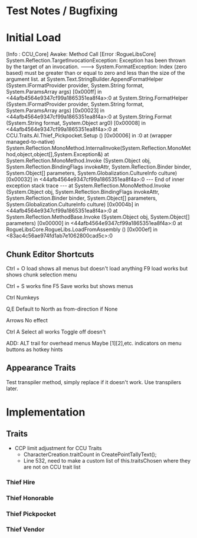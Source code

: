 ﻿# Test Notes / Bugfixing

# Initial Load

[Info   :  CCU_Core] Awake: Method Call
[Error  :RogueLibsCore] System.Reflection.TargetInvocationException: Exception has been thrown by the target of an invocation. ---> System.FormatException: Index (zero based) must be greater than or equal to zero and less than the size of the argument list.
  at System.Text.StringBuilder.AppendFormatHelper (System.IFormatProvider provider, System.String format, System.ParamsArray args) [0x000ff] in <44afb4564e9347cf99a1865351ea8f4a>:0
  at System.String.FormatHelper (System.IFormatProvider provider, System.String format, System.ParamsArray args) [0x00023] in <44afb4564e9347cf99a1865351ea8f4a>:0
  at System.String.Format (System.String format, System.Object arg0) [0x00008] in <44afb4564e9347cf99a1865351ea8f4a>:0
  at CCU.Traits.AI.Thief_Pickpocket.Setup () [0x00006] in <f615a5d8460c4c3cabe21c07fa476ebe>:0
  at (wrapper managed-to-native) System.Reflection.MonoMethod.InternalInvoke(System.Reflection.MonoMethod,object,object[],System.Exception&)
  at System.Reflection.MonoMethod.Invoke (System.Object obj, System.Reflection.BindingFlags invokeAttr, System.Reflection.Binder binder, System.Object[] parameters, System.Globalization.CultureInfo culture) [0x00032] in <44afb4564e9347cf99a1865351ea8f4a>:0
   --- End of inner exception stack trace ---
  at System.Reflection.MonoMethod.Invoke (System.Object obj, System.Reflection.BindingFlags invokeAttr, System.Reflection.Binder binder, System.Object[] parameters, System.Globalization.CultureInfo culture) [0x0004b] in <44afb4564e9347cf99a1865351ea8f4a>:0
  at System.Reflection.MethodBase.Invoke (System.Object obj, System.Object[] parameters) [0x00000] in <44afb4564e9347cf99a1865351ea8f4a>:0
  at RogueLibsCore.RogueLibs.LoadFromAssembly () [0x000ef] in <83ac4c56ae974fd1ab7e1062800cad5c>:0


## Chunk Editor Shortcuts

Ctrl + O load shows all menus but doesn't load anything
F9 load works but shows chunk selection menu

Ctrl + S works fine
F5 Save works but shows menus

Ctrl Numkeys

Q,E 
	Default to North as from-direction if None

Arrows 
	No effect

Ctrl A
	Select all works
	Toggle off doesn't

ADD:
	ALT trail for overhead menus
	Maybe [1][2],etc. indicators on menu buttons as hotkey hints

## Appearance Traits

Test transpiler method, simply replace if it doesn't work. Use transpilers later.

# Implementation

## Traits

- CCP limit adjustment for CCU Traits
	- CharacterCreation.traitCount in CreatePointTallyText();
	- Line 532, need to make a custom list of this.traitsChosen where they are not on CCU trait list

### Thief Hire

### Thief Honorable

### Thief Pickpocket

### Thief Vendor